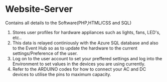 # Website-Server
Contains all details to the Software(PHP,HTML/CSS and SQL)

1) Stores user profiles for hardware appliances such as lights, fans, LED's, etc..                                     
2) This data is relayed continiously with the Azure SQL database and also to the Event Hub so as to update the hardware to the current settings/Preference of the user.                                                                          
3) Log on to the user account to set your preffered settings and log into the Environment to set values in the devices you are using currently.                                                                                             
4) Refer to the ARDUINO codes for how to connect your AC and DC devices to utilise the pins to maximum capacity.
